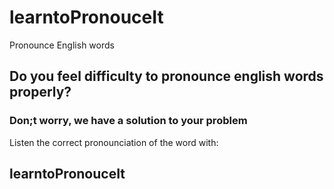 # learntoPronouceIt
Pronounce English words

<h2>Do you feel difficulty to <b>pronounce english words</b> properly? </h2>
<h3>Don;t worry, we have a solution to your problem </h3>
<p>Listen the correct pronounciation of the word with:</p>
<h2><b>learntoPronouceIt</b></h2>
